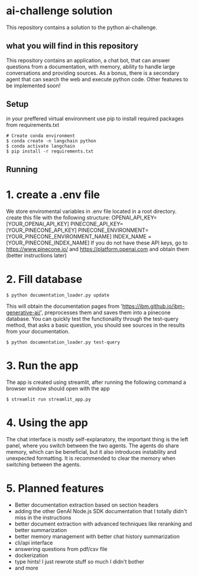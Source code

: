 # ai-challenge solution
This repository contains a solution to the python ai-challenge.
## what you will find in this repository
This repository contains an application, a chat bot, that can answer questions from a documentation, with memory,
ability to handle large conversations and providing sources. As a bonus, there is a secondary agent that can search the web
and execute python code. Other features to be implemented soon!

## Setup
in your preffered virtual environment use pip to install required packages from requirements.txt

```shell
# Create conda environment
$ conda create -n langchain python
$ conda activate langchain
$ pip install -r requirements.txt
```

## Running
# 1. create a .env file
We store enviromental variables in .env file located in a root directory. create this file with the following structure:
OPENAI_API_KEY=[YOUR_OPENAI_API_KEY]
PINECONE_API_KEY=[YOUR_PINECONE_API_KEY]
PINECONE_ENVIRONMENT=[YOUR_PINECONE_ENVIRONMENT_NAME]
INDEX_NAME = [YOUR_PINECONE_INDEX_NAME]
If you do not have these API keys, go to https://www.pinecone.io/ and https://platform.openai.com and obtain them (better instructions later)
# 2. Fill database
```shell
$ python documentation_loader.py update 
```
This will obtain the documentation pages from 'https://ibm.github.io/ibm-generative-ai/', preprocesses them and saves them into a pinecone database.
You can quickly test the functionality through the test-query method, that asks a basic question, you should see sources in the results from your documentation.
```shell
$ python documentation_loader.py test-query
```

# 3. Run the app
The app is created using streamlit, after running the following command a browser window should open with the app
```shell
$ streamlit run streamlit_app.py
```

# 4. Using the app
The chat interface is mostly self-explanatory, the important thing is the left panel, where you switch between the two agents.
The agents do share memory, which can be beneficial, but it also introduces instability and unexpected formatting. 
It is recommended to clear the memory when switching between the agents.


# 5. Planned features
- Better documentation extraction based on section headers
- adding the other  GenAI Node.js SDK documentation that I totally didn't miss in the instructions
- better document extraction with advanced techniques like reranking and better summarization
- better memory management with better chat history summarization
- cli/api interface
- answering questions from pdf/csv file
- dockerization
- type hints! I just rewrote stuff so much I didn't bother
- and more
